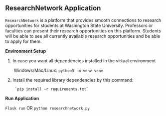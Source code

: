 ## ResearchNetwork Application

`ResearchNetwork` is a platform that provides smooth connections to research opportunities for students at Washington State University. Professors or faculties can present their research opportunities on this platform. Students will be able to see all currently available research opportunities and be able to apply for them.

**Environment Setup**

1. In case you want all dependencies installed in the virtual environment

   ​	Windows/Mac/Linux: `python3 -m venv venv`

2. Install the required library dependencies by this command:

   		`pip install -r requirements.txt`



**Run Application**

`Flask run` OR `python researchnetwork.py` 



 
